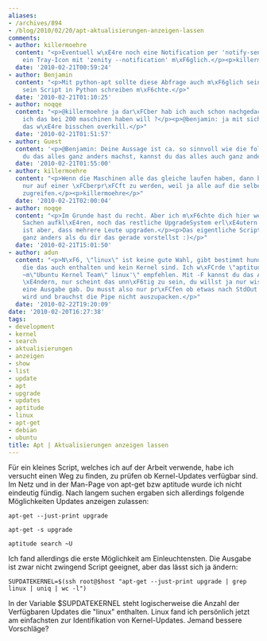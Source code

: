 ```yaml
---
aliases:
- /archives/894
- /blog/2010/02/20/apt-aktualisierungen-anzeigen-lassen
comments:
- author: killermoehre
  content: "<p>Eventuell w\xE4re noch eine Notification per 'notify-send' und/oder
    ein Tray-Icon mit 'zenity --notification' m\xF6glich.</p><p>killermoehre</p>"
  date: '2010-02-21T00:59:24'
- author: Benjamin
  content: "<p>Mit python-apt sollte diese Abfrage auch m\xF6glich sein, wenn man
    sein Script in Python schreiben m\xF6chte.</p>"
  date: '2010-02-21T01:10:25'
- author: noqqe
  content: "<p>@killermoehre ja dar\xFCber hab ich auch schon nachgedacht. aber ob
    ich das bei 200 maschinen haben will ?</p><p>@benjamin: ja mit sicherheit. aber
    das w\xE4re bisschen overkill.</p>"
  date: '2010-02-21T01:51:57'
- author: Guest
  content: '<p>@Benjamin: Deine Aussage ist ca. so sinnvoll wie die folgende: "Wenn
    du das alles ganz anders machst, kannst du das alles auch ganz anders machen."</p>'
  date: '2010-02-21T01:55:00'
- author: killermoehre
  content: "<p>Wenn die Maschinen alle das gleiche laufen haben, dann braucht es doch
    nur auf einer \xFCberpr\xFCft zu werden, weil ja alle auf die selbe Paketquelle
    zugreifen.</p><p>killermoehre</p>"
  date: '2010-02-21T02:00:04'
- author: noqqe
  content: "<p>Im Grunde hast du recht. Aber ich m\xF6chte dich hier weder mit Firmeninterna
    Sachen aufkl\xE4ren, noch das restliche UpgradeSystem erl\xE4utern. Hauptgrund
    ist aber, dass mehrere Leute upgraden.</p><p>Das eigentliche Script, ist auch
    ganz anders als du dir das gerade vorstellst :)</p>"
  date: '2010-02-21T15:01:50'
- author: adun
  content: "<p>N\xF6, \"linux\" ist keine gute Wahl, gibt bestimmt hundert Paketnamen,
    die das auch enthalten und kein Kernel sind. Ich w\xFCrde \"aptitude search '~U
    ~m\"Ubuntu Kernel Team\" linux'\" empfehlen. Mit -F kannst du das Ausgabeformat
    \xE4ndern, nur scheint das unn\xF6tig zu sein, du willst ja nur wissen ob es \xFCberhaupt
    eine Ausgabe gab. Du musst also nur pr\xFCfen ob etwas nach StdOut geschrieben
    wird und brauchst die Pipe nicht auszupacken.</p>"
  date: '2010-02-22T19:20:09'
date: '2010-02-20T16:27:38'
tags:
- development
- kernel
- search
- aktualisierungen
- anzeigen
- show
- list
- update
- apt
- upgrade
- updates
- aptitude
- linux
- apt-get
- debian
- ubuntu
title: Apt | Aktualisierungen anzeigen lassen
---
```


Für ein kleines Script, welches ich auf der Arbeit verwende, habe ich
versucht einen Weg zu finden, zu prüfen ob Kernel-Updates verfügbar sind. Im
Netz und in der Man-Page von apt-get bzw aptitude wurde ich nicht eindeutig
fündig. Nach langem suchen ergaben sich allerdings folgende Möglichkeiten
Updates anzeigen zulassen:

```
apt-get --just-print upgrade
```

```
apt-get -s upgrade
```

```
aptitude search ~U
```


Ich fand allerdings die erste Möglichkeit am Einleuchtensten.  Die Ausgabe
ist zwar nicht zwingend Script geeignet, aber das lässt sich ja ändern:

    SUPDATEKERNEL=$(ssh root@$host "apt-get --just-print upgrade | grep linux | uniq | wc -l")

In der Variable $SUPDATEKERNEL steht logischerweise die Anzahl der
Verfügbaren Updates die "linux" enthalten. Linux fand ich persönlich jetzt
am einfachsten zur Identifikation von Kernel-Updates. Jemand bessere
Vorschläge?